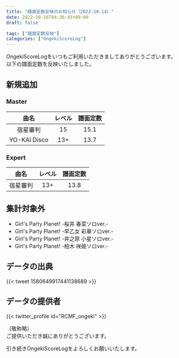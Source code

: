 ```yaml
---
title: "譜面定数反映のお知らせ（2022-10-14）"
date: 2022-10-16T04:36:43+09:00
draft: false

tags: ["譜面定数反映"]
categories: ["OngekiScoreLog"]
---
```


OngekiScoreLogをいつもご利用いただきましてありがとうございます。  
以下の譜面定数を反映いたしました。

<!--more-->

## 新規追加

### Master

| 曲名 | レベル | 譜面定数 |
|:-:|:-:|:-:|
| 宿星審判 | 15 | 15.1 |
| YO-KAI Disco | 13+ | 13.7 |

### Expert

| 曲名 | レベル | 譜面定数 |
|:-:|:-:|:-:|
| 宿星審判 | 13+ | 13.8 |

## 集計対象外

- Girl's Party Planet! -桜井 春菜ソロver.-
- Girl's Party Planet! -早乙女 彩華ソロver.-
- Girl's Party Planet! -井之原 小星ソロver.-
- Girl's Party Planet! -柏木 咲姫ソロver.-

## データの出典

{{< tweet 1580649917441138689 >}}

## データの提供者

{{< twitter_profile id="RCMF_ongeki" >}}

<!-- （順不同　敬称略）   -->
（敬称略）  
ご提供いただき誠にありがとうございます。

引き続きOngekiScoreLogをよろしくお願いいたします。
